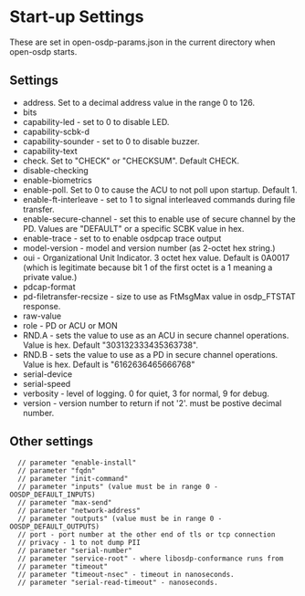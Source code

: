 # Start-up Settings #

These are set in open-osdp-params.json in the current directory when open-osdp starts.

## Settings ##

- address.  Set to a decimal address value in the range 0 to 126.
- bits
- capability-led - set to 0 to disable LED.
- capability-scbk-d
- capability-sounder - set to 0 to disable buzzer.
- capability-text
- check.  Set to "CHECK" or "CHECKSUM".  Default CHECK.
- disable-checking
- enable-biometrics
- enable-poll.  Set to 0 to cause the ACU to not poll upon startup.  Default 1.
- enable-ft-interleave - set to 1 to signal interleaved commands during file transfer.
- enable-secure-channel - set this to enable use of secure channel by the PD. Values are "DEFAULT" or a specific SCBK value in hex.
- enable-trace - set to to enable osdpcap trace output
- model-version - model and version number (as 2-octet hex string.)
- oui - Organizational Unit Indicator.  3 octet hex value.  Default is 0A0017 (which is legitimate
because bit 1 of the first octet is a 1 meaning a private value.)
- pdcap-format
- pd-filetransfer-recsize - size to use as FtMsgMax value in osdp_FTSTAT response.
- raw-value
- role - PD or ACU or MON
- RND.A - sets the value to use as an ACU in secure channel operations.  Value is hex.  Default "303132333435363738".
- RND.B - sets the value to use as a PD in secure channel operations. Value is hex.  Default is "6162636465666768"
- serial-device
- serial-speed
- verbosity - level of logging.  0 for quiet, 3 for normal, 9 for debug.
- version - version number to return if not '2'.  must be postive decimal number.

## Other settings ##

```
  // parameter "enable-install"
  // parameter "fqdn"
  // parameter "init-command"
  // parameter "inputs" (value must be in range 0 - OOSDP_DEFAULT_INPUTS)
  // parameter "max-send"
  // parameter "network-address"
  // parameter "outputs" (value must be in range 0 - OOSDP_DEFAULT_OUTPUTS)
  // port - port number at the other end of tls or tcp connection
  // privacy - 1 to not dump PII
  // parameter "serial-number"
  // parameter "service-root" - where libosdp-conformance runs from
  // parameter "timeout"
  // parameter "timeout-nsec" - timeout in nanoseconds.
  // parameter "serial-read-timeout" - nanoseconds.
```

